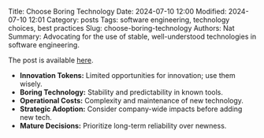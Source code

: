 Title: Choose Boring Technology
Date: 2024-07-10 12:00
Modified: 2024-07-10 12:01
Category: posts
Tags: software engineering, technology choices, best practices
Slug: choose-boring-technology
Authors: Nat
Summary: Advocating for the use of stable, well-understood technologies in software engineering.

The post is available [here](https://mcfunley.com/choose-boring-technology).

- **Innovation Tokens:** Limited opportunities for innovation; use them wisely.
- **Boring Technology:** Stability and predictability in known tools.
- **Operational Costs:** Complexity and maintenance of new technology.
- **Strategic Adoption:** Consider company-wide impacts before adding new tech.
- **Mature Decisions:** Prioritize long-term reliability over newness.
